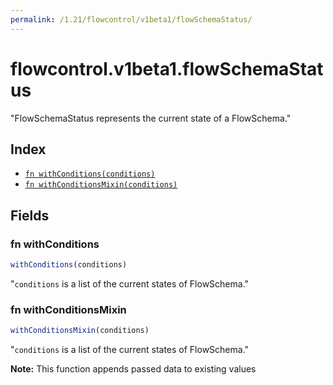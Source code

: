 ```yaml
---
permalink: /1.21/flowcontrol/v1beta1/flowSchemaStatus/
---
```


# flowcontrol.v1beta1.flowSchemaStatus

"FlowSchemaStatus represents the current state of a FlowSchema."

## Index

* [`fn withConditions(conditions)`](#fn-withconditions)
* [`fn withConditionsMixin(conditions)`](#fn-withconditionsmixin)

## Fields

### fn withConditions

```ts
withConditions(conditions)
```

"`conditions` is a list of the current states of FlowSchema."

### fn withConditionsMixin

```ts
withConditionsMixin(conditions)
```

"`conditions` is a list of the current states of FlowSchema."

**Note:** This function appends passed data to existing values